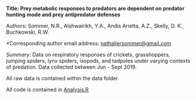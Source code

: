 __Title: Prey metabolic responses to predators are dependent on predator hunting mode and prey antipredator defenses__

Authors: Sommer, N.R., Alshwairikh, Y.A., Andis Arietta, A.Z., Skelly, D. K., Buchkowski, R.W.

*Corresponding author email address: nathaliersommer@gmail.com

*Summary*: Data on respiratory responses of crickets, grasshoppers, jumping spiders, lynx spiders, isopods, and tadpoles under varying contexts of predation. Data collected between Jun - Sept 2019.

All raw data is contained within the data folder.

All code is contained in [Analysis.R](Analysis.R)
